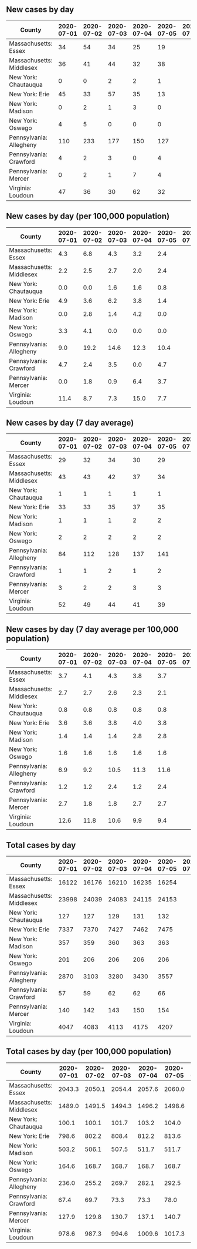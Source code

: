 ## New cases by day

| County | 2020-07-01 | 2020-07-02 | 2020-07-03 | 2020-07-04 | 2020-07-05 | 2020-07-06 | 2020-07-07 |
| --- | --- | --- | --- | --- | --- | --- | --- |
| Massachusetts: Essex | 34 | 54 | 34 | 25 | 19 |  |  |
| Massachusetts: Middlesex | 36 | 41 | 44 | 32 | 38 |  |  |
| New York: Chautauqua | 0 | 0 | 2 | 2 | 1 |  |  |
| New York: Erie | 45 | 33 | 57 | 35 | 13 |  |  |
| New York: Madison | 0 | 2 | 1 | 3 | 0 |  |  |
| New York: Oswego | 4 | 5 | 0 | 0 | 0 |  |  |
| Pennsylvania: Allegheny | 110 | 233 | 177 | 150 | 127 |  |  |
| Pennsylvania: Crawford | 4 | 2 | 3 | 0 | 4 |  |  |
| Pennsylvania: Mercer | 0 | 2 | 1 | 7 | 4 |  |  |
| Virginia: Loudoun | 47 | 36 | 30 | 62 | 32 |  |  |

## New cases by day (per 100,000 population)

| County | 2020-07-01 | 2020-07-02 | 2020-07-03 | 2020-07-04 | 2020-07-05 | 2020-07-06 | 2020-07-07 |
| --- | --- | --- | --- | --- | --- | --- | --- |
| Massachusetts: Essex | 4.3 | 6.8 | 4.3 | 3.2 | 2.4 |  |  |
| Massachusetts: Middlesex | 2.2 | 2.5 | 2.7 | 2.0 | 2.4 |  |  |
| New York: Chautauqua | 0.0 | 0.0 | 1.6 | 1.6 | 0.8 |  |  |
| New York: Erie | 4.9 | 3.6 | 6.2 | 3.8 | 1.4 |  |  |
| New York: Madison | 0.0 | 2.8 | 1.4 | 4.2 | 0.0 |  |  |
| New York: Oswego | 3.3 | 4.1 | 0.0 | 0.0 | 0.0 |  |  |
| Pennsylvania: Allegheny | 9.0 | 19.2 | 14.6 | 12.3 | 10.4 |  |  |
| Pennsylvania: Crawford | 4.7 | 2.4 | 3.5 | 0.0 | 4.7 |  |  |
| Pennsylvania: Mercer | 0.0 | 1.8 | 0.9 | 6.4 | 3.7 |  |  |
| Virginia: Loudoun | 11.4 | 8.7 | 7.3 | 15.0 | 7.7 |  |  |

## New cases by day (7 day average)

| County | 2020-07-01 | 2020-07-02 | 2020-07-03 | 2020-07-04 | 2020-07-05 | 2020-07-06 | 2020-07-07 |
| --- | --- | --- | --- | --- | --- | --- | --- |
| Massachusetts: Essex | 29 | 32 | 34 | 30 | 29 |  |  |
| Massachusetts: Middlesex | 43 | 43 | 42 | 37 | 34 |  |  |
| New York: Chautauqua | 1 | 1 | 1 | 1 | 1 |  |  |
| New York: Erie | 33 | 33 | 35 | 37 | 35 |  |  |
| New York: Madison | 1 | 1 | 1 | 2 | 2 |  |  |
| New York: Oswego | 2 | 2 | 2 | 2 | 2 |  |  |
| Pennsylvania: Allegheny | 84 | 112 | 128 | 137 | 141 |  |  |
| Pennsylvania: Crawford | 1 | 1 | 2 | 1 | 2 |  |  |
| Pennsylvania: Mercer | 3 | 2 | 2 | 3 | 3 |  |  |
| Virginia: Loudoun | 52 | 49 | 44 | 41 | 39 |  |  |

## New cases by day (7 day average per 100,000 population)

| County | 2020-07-01 | 2020-07-02 | 2020-07-03 | 2020-07-04 | 2020-07-05 | 2020-07-06 | 2020-07-07 |
| --- | --- | --- | --- | --- | --- | --- | --- |
| Massachusetts: Essex | 3.7 | 4.1 | 4.3 | 3.8 | 3.7 |  |  |
| Massachusetts: Middlesex | 2.7 | 2.7 | 2.6 | 2.3 | 2.1 |  |  |
| New York: Chautauqua | 0.8 | 0.8 | 0.8 | 0.8 | 0.8 |  |  |
| New York: Erie | 3.6 | 3.6 | 3.8 | 4.0 | 3.8 |  |  |
| New York: Madison | 1.4 | 1.4 | 1.4 | 2.8 | 2.8 |  |  |
| New York: Oswego | 1.6 | 1.6 | 1.6 | 1.6 | 1.6 |  |  |
| Pennsylvania: Allegheny | 6.9 | 9.2 | 10.5 | 11.3 | 11.6 |  |  |
| Pennsylvania: Crawford | 1.2 | 1.2 | 2.4 | 1.2 | 2.4 |  |  |
| Pennsylvania: Mercer | 2.7 | 1.8 | 1.8 | 2.7 | 2.7 |  |  |
| Virginia: Loudoun | 12.6 | 11.8 | 10.6 | 9.9 | 9.4 |  |  |

## Total cases by day

| County | 2020-07-01 | 2020-07-02 | 2020-07-03 | 2020-07-04 | 2020-07-05 | 2020-07-06 | 2020-07-07 |
| --- | --- | --- | --- | --- | --- | --- | --- |
| Massachusetts: Essex | 16122 | 16176 | 16210 | 16235 | 16254 |  |  |
| Massachusetts: Middlesex | 23998 | 24039 | 24083 | 24115 | 24153 |  |  |
| New York: Chautauqua | 127 | 127 | 129 | 131 | 132 |  |  |
| New York: Erie | 7337 | 7370 | 7427 | 7462 | 7475 |  |  |
| New York: Madison | 357 | 359 | 360 | 363 | 363 |  |  |
| New York: Oswego | 201 | 206 | 206 | 206 | 206 |  |  |
| Pennsylvania: Allegheny | 2870 | 3103 | 3280 | 3430 | 3557 |  |  |
| Pennsylvania: Crawford | 57 | 59 | 62 | 62 | 66 |  |  |
| Pennsylvania: Mercer | 140 | 142 | 143 | 150 | 154 |  |  |
| Virginia: Loudoun | 4047 | 4083 | 4113 | 4175 | 4207 |  |  |

## Total cases by day (per 100,000 population)

| County | 2020-07-01 | 2020-07-02 | 2020-07-03 | 2020-07-04 | 2020-07-05 | 2020-07-06 | 2020-07-07 |
| --- | --- | --- | --- | --- | --- | --- | --- |
| Massachusetts: Essex | 2043.3 | 2050.1 | 2054.4 | 2057.6 | 2060.0 |  |  |
| Massachusetts: Middlesex | 1489.0 | 1491.5 | 1494.3 | 1496.2 | 1498.6 |  |  |
| New York: Chautauqua | 100.1 | 100.1 | 101.7 | 103.2 | 104.0 |  |  |
| New York: Erie | 798.6 | 802.2 | 808.4 | 812.2 | 813.6 |  |  |
| New York: Madison | 503.2 | 506.1 | 507.5 | 511.7 | 511.7 |  |  |
| New York: Oswego | 164.6 | 168.7 | 168.7 | 168.7 | 168.7 |  |  |
| Pennsylvania: Allegheny | 236.0 | 255.2 | 269.7 | 282.1 | 292.5 |  |  |
| Pennsylvania: Crawford | 67.4 | 69.7 | 73.3 | 73.3 | 78.0 |  |  |
| Pennsylvania: Mercer | 127.9 | 129.8 | 130.7 | 137.1 | 140.7 |  |  |
| Virginia: Loudoun | 978.6 | 987.3 | 994.6 | 1009.6 | 1017.3 |  |  |
